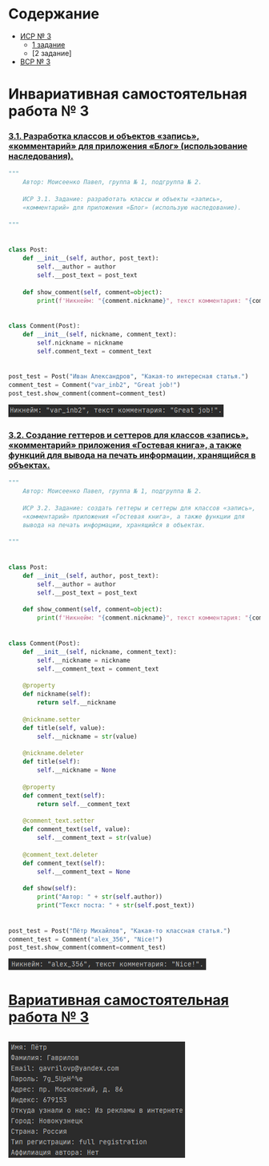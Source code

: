 # Содержание
- [ИСР № 3](#инвариативная-самостоятельная-работа--3)
    - [1 задание](#31-разработка-классов-и-объектов-запись-комментарий-для-приложения-блог-использование-наследования)
    - [2 задание]
- [ВСР № 3](#вариативная-самостоятельная-работа--3)

# Инвариативная самостоятельная работа № 3
### [3.1. Разработка классов и объектов «запись», «комментарий» для приложения «Блог» (использование наследования).](https://repl.it/@Rakleed/programming4-indepworkinvar3-1)
```python
"""
    Автор: Моисеенко Павел, группа № 1, подгруппа № 2.

    ИСР 3.1. Задание: разработать классы и объекты «запись»,
    «комментарий» для приложения «Блог» (использую наследование).

"""


class Post:
    def __init__(self, author, post_text):
        self.__author = author
        self.__post_text = post_text

    def show_comment(self, comment=object):
        print(f'Никнейм: "{comment.nickname}", текст комментария: "{comment.comment_text}".')


class Comment(Post):
    def __init__(self, nickname, comment_text):
        self.nickname = nickname
        self.comment_text = comment_text


post_test = Post("Иван Александров", "Какая-то интересная статья.")
comment_test = Comment("var_inb2", "Great job!")
post_test.show_comment(comment=comment_test)
```
![Result of indepworkinvar3-1](src/programming4-indepworkinvar3-1-result.png)

### [3.2. Создание геттеров и сеттеров для классов «запись», «комментарий» приложения «Гостевая книга», а также функций для вывода на печать информации, хранящийся в объектах.](https://repl.it/@Rakleed/programming4-indepworkinvar3-2)
```python
"""
    Автор: Моисеенко Павел, группа № 1, подгруппа № 2.

    ИСР 3.2. Задание: создать геттеры и сеттеры для классов «запись»,
    «комментарий» приложения «Гостевая книга», а также функции для
    вывода на печать информации, хранящийся в объектах.

"""


class Post:
    def __init__(self, author, post_text):
        self.__author = author
        self.__post_text = post_text

    def show_comment(self, comment=object):
        print(f'Никнейм: "{comment.nickname}", текст комментария: "{comment.comment_text}".')


class Comment(Post):
    def __init__(self, nickname, comment_text):
        self.__nickname = nickname
        self.__comment_text = comment_text

    @property
    def nickname(self):
        return self.__nickname

    @nickname.setter
    def title(self, value):
        self.__nickname = str(value)

    @nickname.deleter
    def title(self):
        self.__nickname = None

    @property
    def comment_text(self):
        return self.__comment_text

    @comment_text.setter
    def comment_text(self, value):
        self.__comment_text = str(value)

    @comment_text.deleter
    def comment_text(self):
        self.__comment_text = None

    def show(self):
        print("Автор: " + str(self.author))
        print("Текст поста: " + str(self.post_text))


post_test = Post("Пётр Михайлов", "Какая-то классная статья.")
comment_test = Comment("alex_356", "Nice!")
post_test.show_comment(comment=comment_test)
```
![Result of indepworkinvar3-2](src/programming4-indepworkinvar3-2-result.png)

# [Вариативная самостоятельная работа № 3](https://repl.it/@Rakleed/programming4-indepworkvar3)
```python

```
![Result of indepworkvar3](src/programming4-indepworkvar3-result.png)
